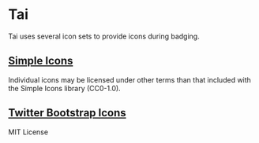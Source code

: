 
# Tai
Tai uses several icon sets to provide icons during badging.

## [Simple Icons](https://simpleicons.org/)

Individual icons may be licensed under other terms than that included with the Simple Icons library (CC0-1.0).

## [Twitter Bootstrap Icons](https://icons.getbootstrap.com)

MIT License